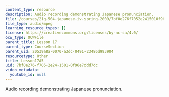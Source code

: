 ```yaml
---
content_type: resource
description: Audio recording demonstrating Japanese pronunciation.
file: /courses/21g-504-japanese-iv-spring-2009/7bf0e276f7052e2415010f96e7ddd7dc_Lesson17A5.mp3
file_type: audio/mpeg
learning_resource_types: []
license: https://creativecommons.org/licenses/by-nc-sa/4.0/
ocw_type: OCWFile
parent_title: Lesson 17
parent_type: CourseSection
parent_uid: 20539a8a-0070-a3dc-0491-23486d993904
resourcetype: Other
title: Lesson17A5
uid: 7bf0e276-f705-2e24-1501-0f96e7ddd7dc
video_metadata:
  youtube_id: null
---
```

Audio recording demonstrating Japanese pronunciation.